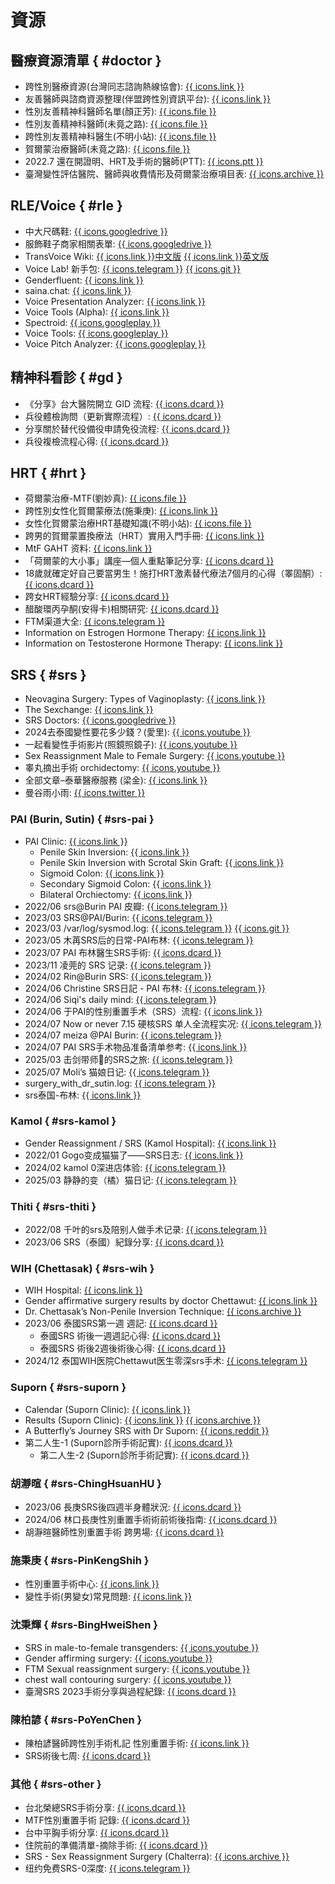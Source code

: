 # 資源

## 醫療資源清單 { #doctor }
- 跨性別醫療資源(台灣同志諮詢熱線協會): [{{ icons.link }}](https://hotline.org.tw/pagegeneral/3244)
- 友善醫師與諮商資源整理(伴盟跨性別資訊平台): [{{ icons.link }}](https://transgender.tapcpr.org/archives/11189)
- 性別友善精神科醫師名單(顏正芳): [{{ icons.file }}](./assets/documents/性別友善精神科醫師名單(顏正芳).md)
- 性別友善精神科醫師(未竟之路): [{{ icons.file }}](./assets/documents/性別友善精神科醫師(未竟之路).md)
- 跨性別友善精神科醫生(不明小站): [{{ icons.file }}](./assets/documents/跨性別友善精神科醫生(不明小站).md)
- 賀爾蒙治療醫師(未竟之路): [{{ icons.file }}](./assets/documents/賀爾蒙治療醫師(未竟之路).md)
- 2022.7 還在開證明、HRT及手術的醫師(PTT): [{{ icons.ptt }}](https://www.ptt.cc/bbs/transgender/M.1323013579.A.C29.html)
- 臺灣變性評估醫院、醫師與收費情形及荷爾蒙治療項目表: [{{ icons.archive }}](https://web.archive.org/web/20230921230341/http://intermargins.net/repression/deviant/transgender/tgpamphlet/charge.htm)

## RLE/Voice { #rle }
- 中大尺碼鞋: [{{ icons.googledrive }}](https://docs.google.com/spreadsheets/d/1v7ulGhciRNmqKfYa1WoX0fj52cQLj8xpZCYBX8Y3iiY/view)
- 服飾鞋子商家相關表單: [{{ icons.googledrive }}](https://docs.google.com/spreadsheets/d/19ab1-eOeMH0scveo6WcyHMPzvMU-MZvWBSA03pVV0U4/view)
- TransVoice Wiki: [{{ icons.link }}中文版](https://transvoice-wiki.pages.dev/) [{{ icons.link }}英文版](https://wiki.sumianvoice.com/)
- Voice Lab! 新手包: [{{ icons.telegram }}](https://t.me/+m0rXsTRbH4A1MWJl) [{{ icons.git }}](https://github.com/awesometrans/archive/blob/main/%E5%A3%B0%E9%9F%B3/Voice%20Lab!%20%E6%96%B0%E6%89%8B%E5%8C%85)
- Genderfluent: [{{ icons.link }}](https://app.genderfluentapp.com/)
- saina.chat: [{{ icons.link }}](https://saina.chat/)
- Voice Presentation Analyzer: [{{ icons.link }}](https://shusei.github.io/vpa/)
- Voice Tools (Alpha): [{{ icons.link }}](https://voice.hydev.org/)
- Spectroid: [{{ icons.googleplay }}](https://play.google.com/store/apps/details?id=org.intoorbit.spectrum)
- Voice Tools: [{{ icons.googleplay }}](https://play.google.com/store/apps/details?id=com.DevExtras.VoiceTools)
- Voice Pitch Analyzer: [{{ icons.googleplay }}](https://apkpure.com/voice-pitch-analyzer/de.lilithwittmann.voicepitchanalyzer)

## 精神科看診 { #gd }
- 《分享》台大醫院開立 GID 流程: [{{ icons.dcard }}](https://www.dcard.tw/f/trans/p/237079644)
- 兵役體檢詢問（更新實際流程）: [{{ icons.dcard }}](https://www.dcard.tw/f/trans/p/238655006)
- 分享關於替代役備役申請免役流程: [{{ icons.dcard }}](https://www.dcard.tw/f/trans/p/258109946)
- 兵役複檢流程心得: [{{ icons.dcard }}](https://www.dcard.tw/f/trans/p/253656631)

## HRT { #hrt }
- 荷爾蒙治療-MTF(劉妙真): [{{ icons.file }}](https://sex.ncu.edu.tw/intermargins/repression/deviant/transgender/tgpamphlet/2004Jan-Jun/hormones-MtF.pdf)
- 跨性別女性化賀爾蒙療法(施秉庚): [{{ icons.link }}](https://www.cmuh.cmu.edu.tw/NewsInfo/NewsArticle?no=6907)
- 女性化賀爾蒙治療HRT基礎知識(不明小站): [{{ icons.file }}](./assets/documents/女性化賀爾蒙治療HRT基礎知識(不明小站).md)
- 跨男的賀爾蒙置換療法（HRT）實用入門手冊: [{{ icons.link }}](https://trans-attaboy.com/hrt-guidebook/)
- MtF GAHT 资料: [{{ icons.link }}](https://docs.hrt.guide/)
- 「荷爾蒙的大小事」講座—個人重點筆記分享: [{{ icons.dcard }}](https://www.dcard.tw/f/trans/p/235747370)
- 18歲就確定好自己要當男生！施打HRT激素替代療法7個月的心得（睪固酮）: [{{ icons.dcard }}](https://www.dcard.tw/f/trans/p/256073954)
- 跨女HRT經驗分享: [{{ icons.dcard }}](https://www.dcard.tw/f/trans/p/240811350)
- 醋酸環丙孕酮(安得卡)相關研究: [{{ icons.dcard }}](https://www.dcard.tw/f/trans/p/239404319)
- FTM渠道大全: [{{ icons.telegram }}](https://t.me/ftmcomm)
- Information on Estrogen Hormone Therapy: [{{ icons.link }}](https://transcare.ucsf.edu/article/information-estrogen-hormone-therapy)
- Information on Testosterone Hormone Therapy: [{{ icons.link }}](https://transcare.ucsf.edu/article/information-testosterone-hormone-therapy)

## SRS { #srs }
- Neovagina Surgery: Types of Vaginoplasty: [{{ icons.link }}](https://www.verywellhealth.com/different-types-of-vaginoplasty-4171503)
- The Sexchange: [{{ icons.link }}](https://thesexchange.com/)
- SRS Doctors: [{{ icons.googledrive }}](https://drive.google.com/drive/folders/1ewFgA4-8T_uLWApskTSSsRLdWI01AiZi)
- 2024去泰國變性要花多少錢？(愛里):  [{{ icons.youtube }}](https://www.youtube.com/watch?v=YKvG8v7GsLM)
- 一起看變性手術影片(照鏡照鏡子): [{{ icons.youtube }}](https://www.youtube.com/watch?v=ndaYk3QOn0U)
- Sex Reassignment Male to Female Surgery: [{{ icons.youtube }}](https://www.youtube.com/watch?v=SH-j3r_Rwsw)
- 睾丸摘出手術 orchidectomy: [{{ icons.youtube }}](https://www.youtube.com/watch?v=g6B8vYEu9oM)
- 全部文章–泰華醫療服務 (梁金): [{{ icons.link }}](https://tcmspro.com/category/uncategorized/)
- 曼谷雨小雨: [{{ icons.twitter }}](https://x.com/manguyuxiaoyu)

### PAI (Burin, Sutin) { #srs-pai }
- PAI Clinic: [{{ icons.link }}](https://pai.co.th/)
	- Penile Skin Inversion: [{{ icons.link }}](https://pai.co.th/service/srs-penile-skin-inversion/)
	- Penile Skin Inversion with Scrotal Skin Graft: [{{ icons.link }}](https://pai.co.th/service/penile-skin-inversion-scrotal-skin-graft-male-to-female-trans-women/)
	- Sigmoid Colon: [{{ icons.link }}](https://pai.co.th/service/srs-sigmoid-colon/)
	- Secondary Sigmoid Colon: [{{ icons.link }}](https://pai.co.th/service/secondary-sigmoid-colon/)
	- Bilateral Orchiectomy: [{{ icons.link }}](https://pai.co.th/service/bilateral-orchiectomy-surgery/)
- 2022/06 srs@Burin PAI 皮瓣: [{{ icons.telegram }}](https://t.me/Hana_SRSviaBurin)
- 2023/03 SRS@PAI/Burin: [{{ icons.telegram }}](https://t.me/+RmJoIA0HRJMzYTYx)
- 2023/03 /var/log/sysmod.log: [{{ icons.telegram }}](https://t.me/+ry91g0QDl4diMWQ1) [{{ icons.git }}](https://github.com/project-trans/reports/discussions/4)
- 2023/05 木苒SRS后的日常-PAI布林: [{{ icons.telegram }}](https://t.me/muranSRSinpai)
- 2023/07 PAI 布林醫生SRS手術: [{{ icons.dcard }}](https://www.dcard.tw/f/trans/p/253162257)
- 2023/11 凌莞的 SRS 记录: [{{ icons.telegram }}](https://t.me/+juHjVxNKsIhkYjll)
- 2024/02 Rin@Burin SRS: [{{ icons.telegram }}](https://t.me/+WLC7BVdzMNw5NmVl)
- 2024/06 Christine SRS日記 - PAI 布林: [{{ icons.telegram }}](https://t.me/christineGASdiary)
- 2024/06 Siqi's daily mind: [{{ icons.telegram }}](https://t.me/SIQIsDailyMind)
- 2024/06 于PAI的性别重置手术（SRS）流程: [{{ icons.link }}](https://zhuanlan.zhihu.com/p/733798080)
- 2024/07 Now or never 7.15 硬核SRS 单人全流程实况: [{{ icons.telegram }}](https://t.me/+JEcM2LEjZaxkMjg9)
- 2024/07 meiza @PAI Burin: [{{ icons.telegram }}](https://t.me/meizaSRS)
- 2024/07 PAI SRS手术物品准备清单参考: [{{ icons.link }}](https://meiza.cc/?p=1274)
- 2025/03 击剑带师🤺的SRS之旅: [{{ icons.telegram }}](https://t.me/Jtldmio)
- 2025/07 Moli’s 猫娘日记: [{{ icons.telegram }}](https://t.me/MoliLanxi)
- <font class="unknown">surgery_with_dr_sutin.log:</font> [{{ icons.telegram }}](https://t.me/WindySRS)
- srs泰国-布林: [{{ icons.link }}](https://pizyj.notion.site/)

### Kamol { #srs-kamol }
- Gender Reassignment / SRS (Kamol Hospital): [{{ icons.link }}](https://www.kamolhospital.com/before-after/3/gender-reassignment-srs)
- 2022/01 Gogo变成猫猫了——SRS日志: [{{ icons.link }}](https://blog.gogo.moe/gogo_became_a_cat/)
- 2024/02 kamol 0深进店体验: [{{ icons.telegram }}](https://t.me/kamolzerodepthexperience)
- 2025/03 静静的变（橘）猫日记: [{{ icons.telegram }}](https://t.me/miaomiao202503010)

### Thiti { #srs-thiti }
- 2022/08 千叶的srs及陪别人做手术记录: [{{ icons.telegram }}](https://t.me/chibars)
- 2023/06 SRS（泰國）紀錄分享: [{{ icons.dcard }}](https://www.dcard.tw/f/trans/p/242707248)

### WIH (Chettasak) { #srs-wih }
- WIH Hospital: [{{ icons.link }}](https://www.wihhospital.com/)
- Gender affirmative surgery results by doctor Chettawut: [{{ icons.link }}](https://www.chet-plasticsurgery.com/gender-affirmative-surgery-results-by-dr-chettawut-at-wih-hospital-bkk-chet-plastic-surgery/)
- Dr. Chettasak’s Non-Penile Inversion Technique: [{{ icons.archive }}](https://web.archive.org/web/20250208230444/https://www.wihhospital.com/gender-affirming-surgery/gender-affirming-services-male-to-female-gender-affirming-surgery-non-penile-inversion-for-aesthetic-vulva-appearance/)
- 2023/06 泰國SRS第一週 週記: [{{ icons.dcard }}](https://www.dcard.tw/f/trans/p/242532009)
    - 泰國SRS 術後一週週記心得: [{{ icons.dcard }}](https://www.dcard.tw/f/trans/p/242589542)
    - 泰國SRS 術後2週後術後心得: [{{ icons.dcard }}](https://www.dcard.tw/f/trans/p/242692643)
- 2024/12 泰国WIH医院Chettawut医生零深srs手术: [{{ icons.telegram }}](https://t.me/+NIUeFzFPx4w3YTM1)

### Suporn { #srs-suporn }
- Calendar (Suporn Clinic): [{{ icons.link }}](https://supornclinic.com/calendar/)
- Results (Suporn Clinic): [{{ icons.link }}](https://supornclinic.com/results/) [{{ icons.archive }}](https://web.archive.org/web/20150221041755/http://supornclinic.com/restricted/SRS/Results.aspx)
- A Butterfly’s Journey SRS with Dr Suporn: [{{ icons.reddit }}](https://www.reddit.com/r/Transgender_Surgeries/comments/fayd3p/srs_with_dr_suporn_pdf_5th_edition/)
- 第二人生-1 (Suporn診所手術記實): [{{ icons.dcard }}](https://www.dcard.tw/f/trans/p/243075762)
    - 第二人生-2 (Suporn診所手術記實): [{{ icons.dcard }}](https://www.dcard.tw/f/trans/p/243076071)

### 胡瀞暄 { #srs-ChingHsuanHU }
- 2023/06 長庚SRS後四週半身體狀況: [{{ icons.dcard }}](https://www.dcard.tw/f/trans/p/243346277)
- 2024/06 林口長庚性別重置手術術前術後指南: [{{ icons.dcard }}](https://www.dcard.tw/f/trans/p/256022377)
- 胡瀞暄醫師性別重置手術 跨男場: [{{ icons.dcard }}](https://www.dcard.tw/f/trans/p/255799205)

### 施秉庚 { #srs-PinKengShih }
- 性別重置手術中心: [{{ icons.link }}](https://transgender.com.tw/about.html)
- 變性手術(男變女)常見問題: [{{ icons.link }}](https://www.cmuh.cmu.edu.tw/NewsInfo/NewsArticle?no=6857)

### 沈秉輝 { #srs-BingHweiShen }
- SRS in male-to-female transgenders: [{{ icons.youtube }}](https://www.youtube.com/watch?v=1S2C5ZypsGI)
- Gender affirming surgery: [{{ icons.youtube }}](https://www.youtube.com/watch?v=n6xpuzuVR-4)
- FTM Sexual reassignment surgery: [{{ icons.youtube }}](https://www.youtube.com/watch?v=8mIZLJIUqNw)
- chest wall contouring surgery: [{{ icons.youtube }}](https://www.youtube.com/watch?v=hmEJyWzMDG8)
- 臺灣SRS 2023手術分享與過程紀錄: [{{ icons.dcard }}](https://www.dcard.tw/f/trans/p/252950778)

### 陳柏諺 { #srs-PoYenChen }
- 陳柏諺醫師跨性別手術札記 性別重置手術: [{{ icons.link }}](https://chenpoyen.com/)
- SRS術後七周: [{{ icons.dcard }}](https://www.dcard.tw/f/trans/p/259427214)

### 其他 { #srs-other }
- 台北榮總SRS手術分享: [{{ icons.dcard }}](https://www.dcard.tw/f/trans/p/257365690)
- MTF性別重置手術 記錄: [{{ icons.dcard }}](https://www.dcard.tw/f/trans/p/239711431)
- 台中平胸手術分享: [{{ icons.dcard }}](https://www.dcard.tw/f/trans/p/258719970)
- 住院前的準備清單-摘除手術: [{{ icons.dcard }}](https://www.dcard.tw/f/trans/p/242487733)
- SRS - Sex Reassignment Surgery (Chalterra): [{{ icons.archive }}](https://web.archive.org/web/20150510204732/http://ameblo.jp:80/chalterra77/entry-11948268399.html)
- <font class="unknown">纽约免费SRS-0深度:</font> [{{ icons.telegram }}](https://t.me/NewYorkFreeSRS)
